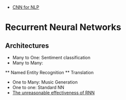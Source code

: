 * [CNN for NLP](http://www.wildml.com/2015/11/understanding-convolutional-neural-networks-for-nlp)

# Recurrent Neural Networks
## Architectures
* Many to One: Sentiment classification
* Many to Many: 

** Named Entity Recognition
** Translation

* One to Many: Music Generation
* One to one: Standard NN
* [The unreasonable effectiveness of RNN](http://karpathy.github.io/2015/05/21/rnn-effectiveness/)
